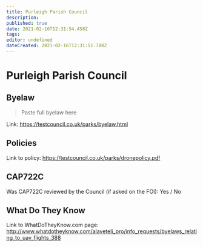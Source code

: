 ```yaml
---
title: Purleigh Parish Council
description: 
published: true
date: 2021-02-16T12:31:54.458Z
tags: 
editor: undefined
dateCreated: 2021-02-16T12:31:51.708Z
---
```


# Purleigh Parish Council


## Byelaw
> Paste full byelaw here

Link:
https://testcouncil.co.uk/parks/byelaw.html

## Policies
Link to policy:
https://testcouncil.co.uk/parks/dronepolicy.pdf

## CAP722C

Was CAP722C reviewed by the Council (if asked on the FOI): Yes / No

## What Do They Know

Link to WhatDoTheyKnow.com page:
http://www.whatdotheyknow.com/alaveteli_pro/info_requests/byelaws_relating_to_uav_flights_388

